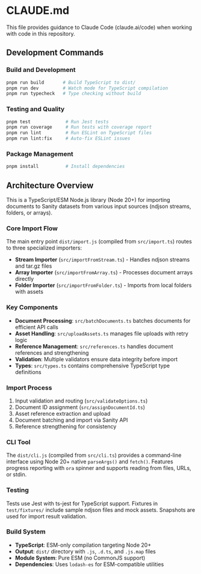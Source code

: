 # CLAUDE.md

This file provides guidance to Claude Code (claude.ai/code) when working with code in this repository.

## Development Commands

### Build and Development

```bash
pnpm run build       # Build TypeScript to dist/
pnpm run dev         # Watch mode for TypeScript compilation
pnpm run typecheck   # Type checking without build
```

### Testing and Quality

```bash
pnpm test             # Run Jest tests
pnpm run coverage     # Run tests with coverage report
pnpm run lint         # Run ESLint on TypeScript files
pnpm run lint:fix     # Auto-fix ESLint issues
```

### Package Management

```bash
pnpm install          # Install dependencies
```

## Architecture Overview

This is a TypeScript/ESM Node.js library (Node 20+) for importing documents to Sanity datasets from various input sources (ndjson streams, folders, or arrays).

### Core Import Flow

The main entry point `dist/import.js` (compiled from `src/import.ts`) routes to three specialized importers:

- **Stream Importer** (`src/importFromStream.ts`) - Handles ndjson streams and tar.gz files
- **Array Importer** (`src/importFromArray.ts`) - Processes document arrays directly  
- **Folder Importer** (`src/importFromFolder.ts`) - Imports from local folders with assets

### Key Components

- **Document Processing**: `src/batchDocuments.ts` batches documents for efficient API calls
- **Asset Handling**: `src/uploadAssets.ts` manages file uploads with retry logic
- **Reference Management**: `src/references.ts` handles document references and strengthening
- **Validation**: Multiple validators ensure data integrity before import
- **Types**: `src/types.ts` contains comprehensive TypeScript type definitions

### Import Process

1. Input validation and routing (`src/validateOptions.ts`)
2. Document ID assignment (`src/assignDocumentId.ts`)
3. Asset reference extraction and upload
4. Document batching and import via Sanity API
5. Reference strengthening for consistency

### CLI Tool

The `dist/cli.js` (compiled from `src/cli.ts`) provides a command-line interface using Node 20+ native `parseArgs()` and `fetch()`. Features progress reporting with `ora` spinner and supports reading from files, URLs, or stdin.

### Testing

Tests use Jest with ts-jest for TypeScript support. Fixtures in `test/fixtures/` include sample ndjson files and mock assets. Snapshots are used for import result validation.

### Build System

- **TypeScript**: ESM-only compilation targeting Node 20+
- **Output**: `dist/` directory with `.js`, `.d.ts`, and `.js.map` files
- **Module System**: Pure ESM (no CommonJS support)
- **Dependencies**: Uses `lodash-es` for ESM-compatible utilities
